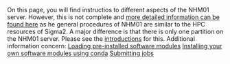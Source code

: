 On this page, you will find instructios to different aspects of the NHM01 server. However, this is not complete and [more detailed information can be found here](https://documentation.sigma2.no/) as he general procedures of NHM01 are similar to the HPC resources of Sigma2. A major difference is that there is only one partition on the NHM01 server. Please see the [introductions](Introductions.md) for this.
Additional information concern:
[Loading pre-installed software modules]()
[Installing your own software modules using conda]()
[Submitting jobs]()
